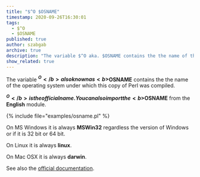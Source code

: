 ```yaml
---
title: "$^O $OSNAME"
timestamp: 2020-09-26T16:30:01
tags:
  - $^O
  - $OSNAME
published: true
author: szabgab
archive: true
description: "The variable $^O aka. $OSNAME contains the the name of the operating system under which this copy of Perl was compiled."
show_related: true
---
```



The variable <b>$^O</b> also known as <b>$OSNAME</b> contains the the name of the operating system under which this copy of Perl was compiled.


<b>$^O</b> is the official name. You can also import the <b>$OSNAME</b> from the <b>English</b> module.

{% include file="examples/osname.pl" %}

On MS Windows it is always <b>MSWin32</b> regardless the version of Windows or if it is 32 bit or 64 bit.

On Linux it is always <b>linux</b>.

On Mac OSX it is always <b>darwin</b>.

See also the [official documentation](https://metacpan.org/pod/perlvar#OSNAME).
